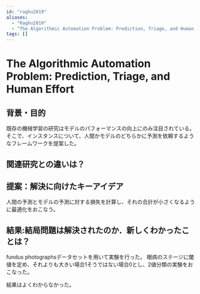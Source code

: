 ```yaml
---
id: "raghu2019"
aliases:
  - "Raghu2019"
  - "The Algorithmic Automation Problem: Prediction, Triage, and Human Effort"
tags: []
---
```

# The Algorithmic Automation Problem: Prediction, Triage, and Human Effort

## 背景・目的

既存の機械学習の研究はモデルのパフォーマンスの向上にのみ注目されている。
そこで、インスタンスについて、人間かモデルのどちらかに予測を依頼するようなフレームワークを提案した。

## 関連研究との違いは？

## 提案：解決に向けたキーアイデア

人間の予測とモデルの予測に対する損失を計算し、それの合計が小さくなるように最適化をおこなう。

## 結果:結局問題は解決されたのか．新しくわかったことは？

fundus photographsデータセットを用いて実験を行った。
眼病のステージに閾値を定め、それよりも大きい場合1そうではない場合0とし、2値分類の実験をおこなった。


結果はよくわからなかった。
